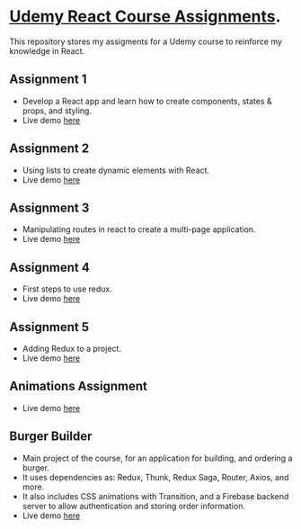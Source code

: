 # [Udemy React Course Assignments](https://www.udemy.com/react-the-complete-guide-incl-redux/learn/v4/overview).

This repository stores my assigments for a Udemy course to reinforce my knowledge in React.

## Assignment 1

- Develop a React app and learn how to create components, states & props, and styling.
- Live demo [here](https://rawgit.com/franjaviersans/ReactUdemyCourse/develop/assignment1/build/index.html)

## Assignment 2

- Using lists to create dynamic elements with React.
- Live demo [here](https://rawgit.com/franjaviersans/ReactUdemyCourse/develop/assignment2/build/index.html)

## Assignment 3

- Manipulating routes in react to create a multi-page application.
- Live demo [here](https://rawgit.com/franjaviersans/ReactUdemyCourse/develop/assignment3/build/index.html)

## Assignment 4

- First steps to use redux.
- Live demo [here](https://rawgit.com/franjaviersans/ReactUdemyCourse/develop/assignment4/build/index.html)

## Assignment 5

- Adding Redux to a project.
- Live demo [here](https://rawgit.com/franjaviersans/ReactUdemyCourse/develop/assignment5/build/index.html)

## Animations Assignment

- Live demo [here](https://rawgit.com/franjaviersans/ReactUdemyCourse/develop/animations/build/index.html)

## Burger Builder

- Main project of the course, for an application for building, and ordering a burger.
- It uses dependencies as: Redux, Thunk, Redux Saga, Router, Axios, and more.
- It also includes CSS animations with Transition, and a Firebase backend server to allow authentication and storing order information.
- Live demo [here](https://rawgit.com/franjaviersans/ReactUdemyCourse/develop/BurgerBuilder/build/index.html)

